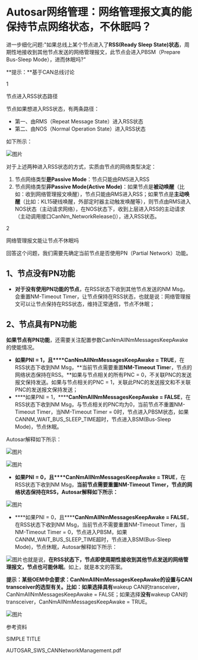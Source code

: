 # Autosar网络管理：网络管理报文真的能保持节点网络状态，不休眠吗？

进一步细化问题:"如果总线上某个节点进入了**RSS(Ready Sleep State)状态**，周期性地接收到其他节点发送的网络管理报文，此节点会进入PBSM（Prepare Bus-Sleep Mode），进而休眠吗?"

**提示：**基于CAN总线讨论

1

节点进入RSS状态路径

节点如果想进入RSS状态，有两条路径：

- 第一、由RMS（Repeat Message State）进入RSS状态
- 第二、由NOS（Normal Operation State）进入RSS状态

如下所示：

![图片](https://mmbiz.qpic.cn/mmbiz_png/eEEQvxEw8vyP3p9jEnk3vRzHtwD1qv7QOZ7RWiaOBmmRoQpICylSQPDA9qoIACzfgEBDFnwQia2OQryziczSjXKJw/640?wx_fmt=png&wxfrom=5&wx_lazy=1&wx_co=1)

对于上述两种进入RSS状态的方式，实质由节点的网络类型决定：

1. 节点网络类型**是Passive Mode**：节点只能由RMS进入RSS
2. 节点网络类型**非Passive Mode(Active Mode)**：如果节点是**被动唤醒**（比如：收到网络管理报文唤醒），节点只能由RMS进入RSS；如果节点是**主动唤醒**（比如：KL15硬线唤醒，外部定时器主动触发唤醒等），则节点由RMS进入NOS状态（主动请求网络），在NOS状态下，收到上层进入RSS的主动请求（主动调用接口CanNm_NetworkRelease()），进入RSS状态。

2

网络管理报文能让节点不休眠吗

回答这个问题，我们需要先确定当前节点是否使用PN（Partial Network）功能。

## 1、节点没有PN功能

- **对于没有使用PN功能的节点**，在RSS状态下收到其他节点发送的NM Msg，会重置NM-Timeout Timer，让节点保持在RSS状态，也就是说：网络管理报文可以让节点保持在RSS状态，维持正常通信，节点不休眠；

## 2、节点具有PN功能

**如果节点有PN功能**，还需要关注配置参数CanNmAllNmMessagesKeepAwake的使能情况。

- **如果PNI = 1，且****CanNmAllNmMessagesKeepAwake = TRUE**，在RSS状态下收到NM Msg，**当前节点需要重置****NM-Timeout Time****r，节点的网络状态保持在RSS。**如果与节点相关的所有PNC = 0，不关联PNC的发送报文保持发送。如果与节点相关的PNC = 1，关联此PNC的发送报文和不关联PNC的发送报文保持发送；
- ***\*如果PNI = 1，\******CanNmAllNmMessagesKeepAwake = FALSE**，在RSS状态下收到NM Msg，与节点相关的PNC均为0，当前节点不重置NM-Timeout Timer，当NM-Timeout Timer = 0时，节点进入PBSM状态，如果CANNM_WAIT_BUS_SLEEP_TIME超时，节点进入BSM(Bus-Sleep Mode)，节点休眠。

Autosar解释如下所示：

![图片](https://mmbiz.qpic.cn/mmbiz_png/eEEQvxEw8vzQ3rO64LJiaG2FqRKrlLyWibbWicIJfMsZib65qIKMcSc6aCAicG4yKk3YPC8MQ9b393ceSaRA0nHYdnA/640?wx_fmt=png&wxfrom=5&wx_lazy=1&wx_co=1)

![图片](https://mmbiz.qpic.cn/mmbiz_png/eEEQvxEw8vyP3p9jEnk3vRzHtwD1qv7QnyRDbYr9ibE8Mss5oBboz1hwxmvuFRicvOEG71SEY0YqQw0Kn9jZqrzg/640?wx_fmt=png&wxfrom=5&wx_lazy=1&wx_co=1)

- **如果PNI = 0，且****CanNmAllNmMessagesKeepAwake = TRUE**，在RSS状态下收到NM Msg，**当前节点需要重置****NM-Timeout Time****r，节点的网络状态保持在RSS，Autosar解释如下所示：**

![图片](https://mmbiz.qpic.cn/mmbiz_png/eEEQvxEw8vyP3p9jEnk3vRzHtwD1qv7QRGUyTFicbE3qup79omLicw4bMXyPKvDvRv3xxOtET9dUDOwuUnaeMB1w/640?wx_fmt=png&wxfrom=5&wx_lazy=1&wx_co=1)

- ***\*如果PNI = 0，且\******CanNmAllNmMessagesKeepAwake = FALSE**，在RSS状态下收到NM Msg，当前节点不需要重置NM-Timeout Timer，当NM-Timeout Timer = 0，节点进入PBSM，如果CANNM_WAIT_BUS_SLEEP_TIME超时，节点进入BSM(Bus-Sleep Mode)，节点休眠，Autosar解释如下所示：



![图片](https://mmbiz.qpic.cn/mmbiz_png/eEEQvxEw8vyP3p9jEnk3vRzHtwD1qv7QVVfqN2O0oSo65ibXuNZ7XMO9axkrvYy89WP8iadxIEPJqcE0mvBicYdaQ/640?wx_fmt=png&wxfrom=5&wx_lazy=1&wx_co=1)也就是说，**在RSS状态下，节点即使周期性接收到其他节点发送的网络管理报文，节点也可能休眠**。如上，就是本文的答案。

**提示：**某些OEM中会要求：CanNmAllNmMessagesKeepAwake的设置与CAN transceiver的选型有关。比如：如果选择**具有**wakeup CAN的transceiver，CanNmAllNmMessagesKeepAwake = FALSE；如果选择**没有**wakeup CAN的transceiver，CanNmAllNmMessagesKeepAwake = TRUE。

![图片](https://mmbiz.qpic.cn/mmbiz_png/quuOyCqONwdD16hI11wAQWxGp4ajJ4DMnbsHGb4ViandFryeibcQb1Idxb3MHmrh20988OSES3OU1wPTicQbAr94g/640?wx_fmt=png&wxfrom=5&wx_lazy=1&wx_co=1)



参考资料

SIMPLE TITLE

AUTOSAR_SWS_CANNetworkManagement.pdf

